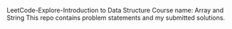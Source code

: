 LeetCode-Explore-Introduction to Data Structure
Course name: Array and String
This repo contains problem statements and my submitted solutions.
